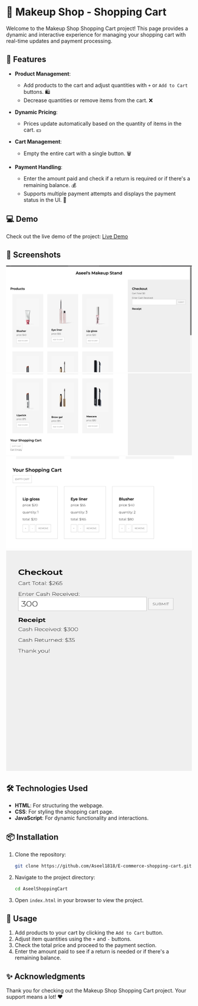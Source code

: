# 💄 Makeup Shop - Shopping Cart

Welcome to the Makeup Shop Shopping Cart project! This page provides a dynamic and interactive experience for managing your shopping cart with real-time updates and payment processing.

## 🛒 Features

- **Product Management**: 
  - Add products to the cart and adjust quantities with `+` or `Add to Cart` buttons. 🛍️
  - Decrease quantities or remove items from the cart. ❌

- **Dynamic Pricing**: 
  - Prices update automatically based on the quantity of items in the cart. 💵

- **Cart Management**: 
  - Empty the entire cart with a single button. 🗑️

- **Payment Handling**:
  - Enter the amount paid and check if a return is required or if there's a remaining balance. 💰
  - Supports multiple payment attempts and displays the payment status in the UI. 🧾

## 💻 Demo

Check out the live demo of the project: [Live Demo](https://drive.google.com/file/d/1t0x2q6EEC0b3xXhbSO8mKeFYV7OZsvJg/view?usp=sharing)

## 📸 Screenshots

<img src="./ScreenShots/screen%20shot1.png" alt="Shopping Cart Screenshot" style="width: 600px;"/>
<img src="./ScreenShots/screen%20shot2.png" alt="Shopping Cart Screenshot" style="width: 600px;"/>
<img src="./ScreenShots/screen%20shot3.png" alt="Shopping Cart Screenshot" style="width: 600px;"/>
<img src="./ScreenShots/screen%20shot4.png" alt="Shopping Cart Screenshot" style="width: 600px; height: 600px;"/>


## 🛠️ Technologies Used

- **HTML**: For structuring the webpage.
- **CSS**: For styling the shopping cart page.
- **JavaScript**: For dynamic functionality and interactions.

## 📦 Installation

1. Clone the repository:
    ```bash
    git clone https://github.com/Aseel1818/E-commerce-shopping-cart.git
    ```

2. Navigate to the project directory:
    ```bash
    cd AseelShoppingCart
    ```

3. Open `index.html` in your browser to view the project.

## 🚀 Usage

1. Add products to your cart by clicking the `Add to Cart` button.
2. Adjust item quantities using the `+` and `-` buttons.
3. Check the total price and proceed to the payment section.
4. Enter the amount paid to see if a return is needed or if there's a remaining balance.


## ✨ Acknowledgments

Thank you for checking out the Makeup Shop Shopping Cart project. Your support means a lot! ❤️
